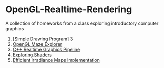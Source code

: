 # OpenGL-Realtime-Rendering
 A collection of homeworks from a class exploring introductory computer graphics

1. [Simple Drawing Program] [3]
2. [OpenGL Maze Explorer][4]
3. [C++ Realtime Graphics Pipeline][1]
4. [Exploring Shaders][5]
5. [Efficient Irradiance Maps Implementation][2]

[1]: /HW4/
[2]: /
[3]: /HW0/
[4]: /HW1/
[5]: /HW5/
